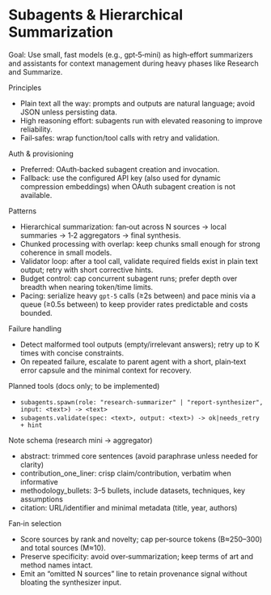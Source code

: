 # Subagents & Hierarchical Summarization

Goal: Use small, fast models (e.g., gpt‑5‑mini) as high‑effort summarizers and assistants for context management during heavy phases like Research and Summarize.

Principles
- Plain text all the way: prompts and outputs are natural language; avoid JSON unless persisting data.
- High reasoning effort: subagents run with elevated reasoning to improve reliability.
- Fail‑safes: wrap function/tool calls with retry and validation.

Auth & provisioning
- Preferred: OAuth‑backed subagent creation and invocation.
- Fallback: use the configured API key (also used for dynamic compression embeddings) when OAuth subagent creation is not available.

Patterns
- Hierarchical summarization: fan‑out across N sources → local summaries → 1‑2 aggregators → final synthesis.
- Chunked processing with overlap: keep chunks small enough for strong coherence in small models.
- Validator loop: after a tool call, validate required fields exist in plain text output; retry with short corrective hints.
- Budget control: cap concurrent subagent runs; prefer depth over breadth when nearing token/time limits.
 - Pacing: serialize heavy `gpt‑5` calls (≥2s between) and pace minis via a queue (≥0.5s between) to keep provider rates predictable and costs bounded.

Failure handling
- Detect malformed tool outputs (empty/irrelevant answers); retry up to K times with concise constraints.
- On repeated failure, escalate to parent agent with a short, plain‑text error capsule and the minimal context for recovery.

Planned tools (docs only; to be implemented)
- `subagents.spawn(role: "research-summarizer" | "report-synthesizer", input: <text>) -> <text>`
- `subagents.validate(spec: <text>, output: <text>) -> ok|needs_retry + hint`

Note schema (research mini → aggregator)
- abstract: trimmed core sentences (avoid paraphrase unless needed for clarity)
- contribution_one_liner: crisp claim/contribution, verbatim when informative
- methodology_bullets: 3–5 bullets, include datasets, techniques, key assumptions
- citation: URL/identifier and minimal metadata (title, year, authors)

Fan‑in selection
- Score sources by rank and novelty; cap per‑source tokens (B≈250–300) and total sources (M≈10).
- Preserve specificity: avoid over‑summarization; keep terms of art and method names intact.
- Emit an “omitted N sources” line to retain provenance signal without bloating the synthesizer input.

